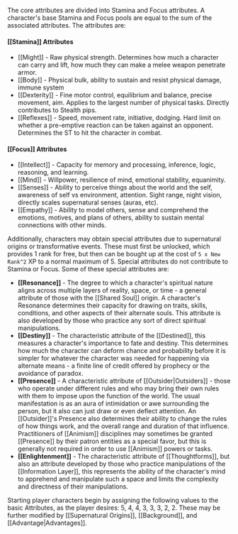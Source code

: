 The core attributes are divided into Stamina and Focus attributes. A character's base Stamina and Focus pools are equal to the sum of the associated attributes. The attributes are:
#### [[Stamina]] Attributes
- [[Might]] - Raw physical strength. Determines how much a character can carry and lift, how much they can make a melee weapon penetrate armor.
- [[Body]] - Physical bulk, ability to sustain and resist physical damage, immune system
- [[Dexterity]] - Fine motor control, equilibrium and balance, precise movement, aim. Applies to the largest number of physical tasks. Directly contributes to Stealth pips.
- [[Reflexes]] - Speed, movement rate, initiative, dodging. Hard limit on whether a pre-emptive reaction can be taken against an opponent. Determines the ST to hit the character in combat.
#### [[Focus]] Attributes
- [[Intellect]] - Capacity for memory and processing, inference, logic, reasoning, and learning. 
- [[Mind]] - Willpower, resilience of mind, emotional stability, equanimity.
- [[Senses]] - Ability to perceive things about the world and the self, awareness of self vs environment, attention. Sight range, night vision, directly scales supernatural senses (auras, etc).
- [[Empathy]] - Ability to model others, sense and comprehend the emotions, motives, and plans of others, ability to sustain mental connections with other minds.

Additionally, characters may obtain special attributes due to supernatural origins or transformative events. These must first be unlocked, which provides 1 rank for free, but then can be bought up at the cost of `5 x New Rank^2` XP to a normal maximum of 5. Special attributes do not contribute to Stamina or Focus.
Some of these special attributes are:
- **[[Resonance]]** - The degree to which a character's spiritual nature aligns across multiple layers of reality, space, or time - a general attribute of those with the [[Shared Soul]] origin. A character's Resonance determines their capacity for drawing on traits, skills, conditions, and other aspects of their alternate souls.  This attribute is also developed by those who practice any sort of direct spiritual manipulations.
- **[[Destiny]]** - The characteristic attribute of the [[Destined]], this measures a character's importance to fate and destiny. This determines how much the character can deform chance and probability before it is simpler for whatever the character was needed for happening via alternate means - a finite line of credit offered by prophecy or the avoidance of paradox. 
- **[[Presence]]** - A characteristic attribute of [[Outsider|Outsiders]] - those who operate under different rules and who may bring their own rules with them to impose upon the function of the world. The usual manifestation is as an aura of intimidation or awe surrounding the person, but it also can just draw or even deflect attention. An [[Outsider]]'s Presence also determines their ability to change the rules of how things work, and the overall range and duration of that influence. Practitioners of [[Animism]] disciplines may sometimes be granted [[Presence]] by their patron entities as a special favor, but this is generally not required in order to use [[Animism]] powers or tasks. 
- **[[Enlightenment]]** - The characteristic attribute of [[Thoughtforms]], but also an attribute developed by those who practice manipulations of the [[Information Layer]], this represents the ability of the character's mind to apprehend and manipulate such a space and limits the complexity and directness of their manipulations. 

Starting player characters begin by assigning the following values to the basic Attributes, as the player desires: 5, 4, 4, 3, 3, 3, 2, 2. These may be further modified by [[Supernatural Origins]], [[Background]], and [[Advantage|Advantages]].